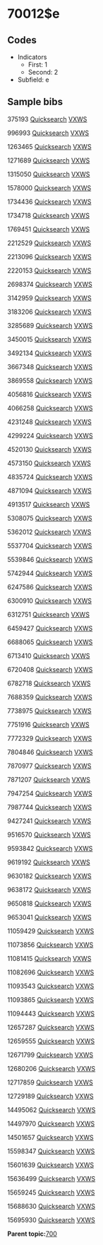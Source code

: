 # 70012$e

## Codes

-   Indicators
    -   First: 1
    -   Second: 2
-   Subfield: e

## Sample bibs

375193 [Quicksearch](https://search.library.yale.edu/catalog/375193) [VXWS](http://prodorbis.library.yale.edu:7014/vxws/GetHoldingsService?bibId=375193)

996993 [Quicksearch](https://search.library.yale.edu/catalog/996993) [VXWS](http://prodorbis.library.yale.edu:7014/vxws/GetHoldingsService?bibId=996993)

1263465 [Quicksearch](https://search.library.yale.edu/catalog/1263465) [VXWS](http://prodorbis.library.yale.edu:7014/vxws/GetHoldingsService?bibId=1263465)

1271689 [Quicksearch](https://search.library.yale.edu/catalog/1271689) [VXWS](http://prodorbis.library.yale.edu:7014/vxws/GetHoldingsService?bibId=1271689)

1315050 [Quicksearch](https://search.library.yale.edu/catalog/1315050) [VXWS](http://prodorbis.library.yale.edu:7014/vxws/GetHoldingsService?bibId=1315050)

1578000 [Quicksearch](https://search.library.yale.edu/catalog/1578000) [VXWS](http://prodorbis.library.yale.edu:7014/vxws/GetHoldingsService?bibId=1578000)

1734436 [Quicksearch](https://search.library.yale.edu/catalog/1734436) [VXWS](http://prodorbis.library.yale.edu:7014/vxws/GetHoldingsService?bibId=1734436)

1734718 [Quicksearch](https://search.library.yale.edu/catalog/1734718) [VXWS](http://prodorbis.library.yale.edu:7014/vxws/GetHoldingsService?bibId=1734718)

1769451 [Quicksearch](https://search.library.yale.edu/catalog/1769451) [VXWS](http://prodorbis.library.yale.edu:7014/vxws/GetHoldingsService?bibId=1769451)

2212529 [Quicksearch](https://search.library.yale.edu/catalog/2212529) [VXWS](http://prodorbis.library.yale.edu:7014/vxws/GetHoldingsService?bibId=2212529)

2213096 [Quicksearch](https://search.library.yale.edu/catalog/2213096) [VXWS](http://prodorbis.library.yale.edu:7014/vxws/GetHoldingsService?bibId=2213096)

2220153 [Quicksearch](https://search.library.yale.edu/catalog/2220153) [VXWS](http://prodorbis.library.yale.edu:7014/vxws/GetHoldingsService?bibId=2220153)

2698374 [Quicksearch](https://search.library.yale.edu/catalog/2698374) [VXWS](http://prodorbis.library.yale.edu:7014/vxws/GetHoldingsService?bibId=2698374)

3142959 [Quicksearch](https://search.library.yale.edu/catalog/3142959) [VXWS](http://prodorbis.library.yale.edu:7014/vxws/GetHoldingsService?bibId=3142959)

3183206 [Quicksearch](https://search.library.yale.edu/catalog/3183206) [VXWS](http://prodorbis.library.yale.edu:7014/vxws/GetHoldingsService?bibId=3183206)

3285689 [Quicksearch](https://search.library.yale.edu/catalog/3285689) [VXWS](http://prodorbis.library.yale.edu:7014/vxws/GetHoldingsService?bibId=3285689)

3450015 [Quicksearch](https://search.library.yale.edu/catalog/3450015) [VXWS](http://prodorbis.library.yale.edu:7014/vxws/GetHoldingsService?bibId=3450015)

3492134 [Quicksearch](https://search.library.yale.edu/catalog/3492134) [VXWS](http://prodorbis.library.yale.edu:7014/vxws/GetHoldingsService?bibId=3492134)

3667348 [Quicksearch](https://search.library.yale.edu/catalog/3667348) [VXWS](http://prodorbis.library.yale.edu:7014/vxws/GetHoldingsService?bibId=3667348)

3869558 [Quicksearch](https://search.library.yale.edu/catalog/3869558) [VXWS](http://prodorbis.library.yale.edu:7014/vxws/GetHoldingsService?bibId=3869558)

4056816 [Quicksearch](https://search.library.yale.edu/catalog/4056816) [VXWS](http://prodorbis.library.yale.edu:7014/vxws/GetHoldingsService?bibId=4056816)

4066258 [Quicksearch](https://search.library.yale.edu/catalog/4066258) [VXWS](http://prodorbis.library.yale.edu:7014/vxws/GetHoldingsService?bibId=4066258)

4231248 [Quicksearch](https://search.library.yale.edu/catalog/4231248) [VXWS](http://prodorbis.library.yale.edu:7014/vxws/GetHoldingsService?bibId=4231248)

4299224 [Quicksearch](https://search.library.yale.edu/catalog/4299224) [VXWS](http://prodorbis.library.yale.edu:7014/vxws/GetHoldingsService?bibId=4299224)

4520130 [Quicksearch](https://search.library.yale.edu/catalog/4520130) [VXWS](http://prodorbis.library.yale.edu:7014/vxws/GetHoldingsService?bibId=4520130)

4573150 [Quicksearch](https://search.library.yale.edu/catalog/4573150) [VXWS](http://prodorbis.library.yale.edu:7014/vxws/GetHoldingsService?bibId=4573150)

4835724 [Quicksearch](https://search.library.yale.edu/catalog/4835724) [VXWS](http://prodorbis.library.yale.edu:7014/vxws/GetHoldingsService?bibId=4835724)

4871094 [Quicksearch](https://search.library.yale.edu/catalog/4871094) [VXWS](http://prodorbis.library.yale.edu:7014/vxws/GetHoldingsService?bibId=4871094)

4913517 [Quicksearch](https://search.library.yale.edu/catalog/4913517) [VXWS](http://prodorbis.library.yale.edu:7014/vxws/GetHoldingsService?bibId=4913517)

5308075 [Quicksearch](https://search.library.yale.edu/catalog/5308075) [VXWS](http://prodorbis.library.yale.edu:7014/vxws/GetHoldingsService?bibId=5308075)

5362012 [Quicksearch](https://search.library.yale.edu/catalog/5362012) [VXWS](http://prodorbis.library.yale.edu:7014/vxws/GetHoldingsService?bibId=5362012)

5537704 [Quicksearch](https://search.library.yale.edu/catalog/5537704) [VXWS](http://prodorbis.library.yale.edu:7014/vxws/GetHoldingsService?bibId=5537704)

5539846 [Quicksearch](https://search.library.yale.edu/catalog/5539846) [VXWS](http://prodorbis.library.yale.edu:7014/vxws/GetHoldingsService?bibId=5539846)

5742944 [Quicksearch](https://search.library.yale.edu/catalog/5742944) [VXWS](http://prodorbis.library.yale.edu:7014/vxws/GetHoldingsService?bibId=5742944)

6247586 [Quicksearch](https://search.library.yale.edu/catalog/6247586) [VXWS](http://prodorbis.library.yale.edu:7014/vxws/GetHoldingsService?bibId=6247586)

6300910 [Quicksearch](https://search.library.yale.edu/catalog/6300910) [VXWS](http://prodorbis.library.yale.edu:7014/vxws/GetHoldingsService?bibId=6300910)

6312751 [Quicksearch](https://search.library.yale.edu/catalog/6312751) [VXWS](http://prodorbis.library.yale.edu:7014/vxws/GetHoldingsService?bibId=6312751)

6459427 [Quicksearch](https://search.library.yale.edu/catalog/6459427) [VXWS](http://prodorbis.library.yale.edu:7014/vxws/GetHoldingsService?bibId=6459427)

6688065 [Quicksearch](https://search.library.yale.edu/catalog/6688065) [VXWS](http://prodorbis.library.yale.edu:7014/vxws/GetHoldingsService?bibId=6688065)

6713410 [Quicksearch](https://search.library.yale.edu/catalog/6713410) [VXWS](http://prodorbis.library.yale.edu:7014/vxws/GetHoldingsService?bibId=6713410)

6720408 [Quicksearch](https://search.library.yale.edu/catalog/6720408) [VXWS](http://prodorbis.library.yale.edu:7014/vxws/GetHoldingsService?bibId=6720408)

6782718 [Quicksearch](https://search.library.yale.edu/catalog/6782718) [VXWS](http://prodorbis.library.yale.edu:7014/vxws/GetHoldingsService?bibId=6782718)

7688359 [Quicksearch](https://search.library.yale.edu/catalog/7688359) [VXWS](http://prodorbis.library.yale.edu:7014/vxws/GetHoldingsService?bibId=7688359)

7738975 [Quicksearch](https://search.library.yale.edu/catalog/7738975) [VXWS](http://prodorbis.library.yale.edu:7014/vxws/GetHoldingsService?bibId=7738975)

7751916 [Quicksearch](https://search.library.yale.edu/catalog/7751916) [VXWS](http://prodorbis.library.yale.edu:7014/vxws/GetHoldingsService?bibId=7751916)

7772329 [Quicksearch](https://search.library.yale.edu/catalog/7772329) [VXWS](http://prodorbis.library.yale.edu:7014/vxws/GetHoldingsService?bibId=7772329)

7804846 [Quicksearch](https://search.library.yale.edu/catalog/7804846) [VXWS](http://prodorbis.library.yale.edu:7014/vxws/GetHoldingsService?bibId=7804846)

7870977 [Quicksearch](https://search.library.yale.edu/catalog/7870977) [VXWS](http://prodorbis.library.yale.edu:7014/vxws/GetHoldingsService?bibId=7870977)

7871207 [Quicksearch](https://search.library.yale.edu/catalog/7871207) [VXWS](http://prodorbis.library.yale.edu:7014/vxws/GetHoldingsService?bibId=7871207)

7947254 [Quicksearch](https://search.library.yale.edu/catalog/7947254) [VXWS](http://prodorbis.library.yale.edu:7014/vxws/GetHoldingsService?bibId=7947254)

7987744 [Quicksearch](https://search.library.yale.edu/catalog/7987744) [VXWS](http://prodorbis.library.yale.edu:7014/vxws/GetHoldingsService?bibId=7987744)

9427241 [Quicksearch](https://search.library.yale.edu/catalog/9427241) [VXWS](http://prodorbis.library.yale.edu:7014/vxws/GetHoldingsService?bibId=9427241)

9516570 [Quicksearch](https://search.library.yale.edu/catalog/9516570) [VXWS](http://prodorbis.library.yale.edu:7014/vxws/GetHoldingsService?bibId=9516570)

9593842 [Quicksearch](https://search.library.yale.edu/catalog/9593842) [VXWS](http://prodorbis.library.yale.edu:7014/vxws/GetHoldingsService?bibId=9593842)

9619192 [Quicksearch](https://search.library.yale.edu/catalog/9619192) [VXWS](http://prodorbis.library.yale.edu:7014/vxws/GetHoldingsService?bibId=9619192)

9630182 [Quicksearch](https://search.library.yale.edu/catalog/9630182) [VXWS](http://prodorbis.library.yale.edu:7014/vxws/GetHoldingsService?bibId=9630182)

9638172 [Quicksearch](https://search.library.yale.edu/catalog/9638172) [VXWS](http://prodorbis.library.yale.edu:7014/vxws/GetHoldingsService?bibId=9638172)

9650818 [Quicksearch](https://search.library.yale.edu/catalog/9650818) [VXWS](http://prodorbis.library.yale.edu:7014/vxws/GetHoldingsService?bibId=9650818)

9653041 [Quicksearch](https://search.library.yale.edu/catalog/9653041) [VXWS](http://prodorbis.library.yale.edu:7014/vxws/GetHoldingsService?bibId=9653041)

11059429 [Quicksearch](https://search.library.yale.edu/catalog/11059429) [VXWS](http://prodorbis.library.yale.edu:7014/vxws/GetHoldingsService?bibId=11059429)

11073856 [Quicksearch](https://search.library.yale.edu/catalog/11073856) [VXWS](http://prodorbis.library.yale.edu:7014/vxws/GetHoldingsService?bibId=11073856)

11081415 [Quicksearch](https://search.library.yale.edu/catalog/11081415) [VXWS](http://prodorbis.library.yale.edu:7014/vxws/GetHoldingsService?bibId=11081415)

11082696 [Quicksearch](https://search.library.yale.edu/catalog/11082696) [VXWS](http://prodorbis.library.yale.edu:7014/vxws/GetHoldingsService?bibId=11082696)

11093543 [Quicksearch](https://search.library.yale.edu/catalog/11093543) [VXWS](http://prodorbis.library.yale.edu:7014/vxws/GetHoldingsService?bibId=11093543)

11093865 [Quicksearch](https://search.library.yale.edu/catalog/11093865) [VXWS](http://prodorbis.library.yale.edu:7014/vxws/GetHoldingsService?bibId=11093865)

11094443 [Quicksearch](https://search.library.yale.edu/catalog/11094443) [VXWS](http://prodorbis.library.yale.edu:7014/vxws/GetHoldingsService?bibId=11094443)

12657287 [Quicksearch](https://search.library.yale.edu/catalog/12657287) [VXWS](http://prodorbis.library.yale.edu:7014/vxws/GetHoldingsService?bibId=12657287)

12659555 [Quicksearch](https://search.library.yale.edu/catalog/12659555) [VXWS](http://prodorbis.library.yale.edu:7014/vxws/GetHoldingsService?bibId=12659555)

12671799 [Quicksearch](https://search.library.yale.edu/catalog/12671799) [VXWS](http://prodorbis.library.yale.edu:7014/vxws/GetHoldingsService?bibId=12671799)

12680206 [Quicksearch](https://search.library.yale.edu/catalog/12680206) [VXWS](http://prodorbis.library.yale.edu:7014/vxws/GetHoldingsService?bibId=12680206)

12717859 [Quicksearch](https://search.library.yale.edu/catalog/12717859) [VXWS](http://prodorbis.library.yale.edu:7014/vxws/GetHoldingsService?bibId=12717859)

12729189 [Quicksearch](https://search.library.yale.edu/catalog/12729189) [VXWS](http://prodorbis.library.yale.edu:7014/vxws/GetHoldingsService?bibId=12729189)

14495062 [Quicksearch](https://search.library.yale.edu/catalog/14495062) [VXWS](http://prodorbis.library.yale.edu:7014/vxws/GetHoldingsService?bibId=14495062)

14497970 [Quicksearch](https://search.library.yale.edu/catalog/14497970) [VXWS](http://prodorbis.library.yale.edu:7014/vxws/GetHoldingsService?bibId=14497970)

14501657 [Quicksearch](https://search.library.yale.edu/catalog/14501657) [VXWS](http://prodorbis.library.yale.edu:7014/vxws/GetHoldingsService?bibId=14501657)

15598347 [Quicksearch](https://search.library.yale.edu/catalog/15598347) [VXWS](http://prodorbis.library.yale.edu:7014/vxws/GetHoldingsService?bibId=15598347)

15601639 [Quicksearch](https://search.library.yale.edu/catalog/15601639) [VXWS](http://prodorbis.library.yale.edu:7014/vxws/GetHoldingsService?bibId=15601639)

15636499 [Quicksearch](https://search.library.yale.edu/catalog/15636499) [VXWS](http://prodorbis.library.yale.edu:7014/vxws/GetHoldingsService?bibId=15636499)

15659245 [Quicksearch](https://search.library.yale.edu/catalog/15659245) [VXWS](http://prodorbis.library.yale.edu:7014/vxws/GetHoldingsService?bibId=15659245)

15688630 [Quicksearch](https://search.library.yale.edu/catalog/15688630) [VXWS](http://prodorbis.library.yale.edu:7014/vxws/GetHoldingsService?bibId=15688630)

15695930 [Quicksearch](https://search.library.yale.edu/catalog/15695930) [VXWS](http://prodorbis.library.yale.edu:7014/vxws/GetHoldingsService?bibId=15695930)

**Parent topic:**[700](../../tags/700/700.md)

